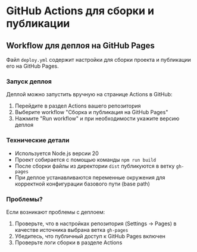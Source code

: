 # GitHub Actions для сборки и публикации

## Workflow для деплоя на GitHub Pages

Файл `deploy.yml` содержит настройки для сборки проекта и публикации его на GitHub Pages.

### Запуск деплоя

Деплой можно запустить вручную на странице Actions в GitHub:

1. Перейдите в раздел Actions вашего репозитория
2. Выберите workflow "Сборка и публикация на GitHub Pages"
3. Нажмите "Run workflow" и при необходимости укажите версию деплоя

### Технические детали

- Используется Node.js версии 20
- Проект собирается с помощью команды `npm run build`
- После сборки файлы из директории `dist` публикуются в ветку `gh-pages`
- При деплое устанавливаются переменные окружения для корректной конфигурации базового пути (base path)

### Проблемы?

Если возникают проблемы с деплоем:

1. Проверьте, что в настройках репозитория (Settings -> Pages) в качестве источника выбрана ветка `gh-pages`
2. Убедитесь, что публичный доступ к GitHub Pages включен
3. Проверьте логи сборки в разделе Actions 